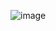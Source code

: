 ![image](https://user-images.githubusercontent.com/97434907/151698277-4aebee47-09d5-41dd-8e3a-729580da585e.png)

